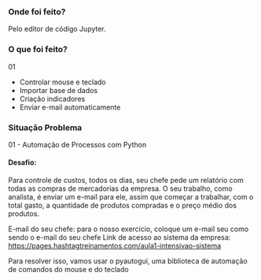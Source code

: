 ### Onde foi feito?
Pelo editor de código Jupyter.

### O que foi feito?
01
* Controlar mouse e teclado
* Importar base de dados
* Criação indicadores
* Enviar e-mail automaticamente

### Situação Problema

01 - Automação de Processos com Python

#### Desafio:
Para controle de custos, todos os dias, seu chefe pede um relatório com todas as compras de mercadorias da empresa.
O seu trabalho, como analista, é enviar um e-mail para ele, assim que começar a trabalhar, com o total gasto, a quantidade de produtos compradas e o preço médio dos produtos.

E-mail do seu chefe: para o nosso exercício, coloque um e-mail seu como sendo o e-mail do seu chefe
Link de acesso ao sistema da empresa: https://pages.hashtagtreinamentos.com/aula1-intensivao-sistema

Para resolver isso, vamos usar o pyautogui, uma biblioteca de automação de comandos do mouse e do teclado